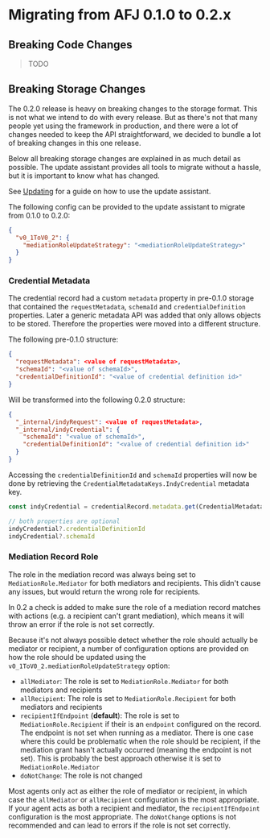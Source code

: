 # Migrating from AFJ 0.1.0 to 0.2.x

## Breaking Code Changes

> TODO

## Breaking Storage Changes

The 0.2.0 release is heavy on breaking changes to the storage format. This is not what we intend to do with every release. But as there's not that many people yet using the framework in production, and there were a lot of changes needed to keep the API straightforward, we decided to bundle a lot of breaking changes in this one release.

Below all breaking storage changes are explained in as much detail as possible. The update assistant provides all tools to migrate without a hassle, but it is important to know what has changed.

See [Updating](./updating.md) for a guide on how to use the update assistant.

The following config can be provided to the update assistant to migrate from 0.1.0 to 0.2.0:

```json
{
  "v0_1ToV0_2": {
    "mediationRoleUpdateStrategy": "<mediationRoleUpdateStrategy>"
  }
}
```

### Credential Metadata

The credential record had a custom `metadata` property in pre-0.1.0 storage that contained the `requestMetadata`, `schemaId` and `credentialDefinition` properties. Later a generic metadata API was added that only allows objects to be stored. Therefore the properties were moved into a different structure.

The following pre-0.1.0 structure:

```json
{
  "requestMetadata": <value of requestMetadata>,
  "schemaId": "<value of schemaId>",
  "credentialDefinitionId": "<value of credential definition id>"
}
```

Will be transformed into the following 0.2.0 structure:

```json
{
  "_internal/indyRequest": <value of requestMetadata>,
  "_internal/indyCredential": {
    "schemaId": "<value of schemaId>",
    "credentialDefinitionId": "<value of credential definition id>"
  }
}
```

Accessing the `credentialDefinitionId` and `schemaId` properties will now be done by retrieving the `CredentialMetadataKeys.IndyCredential` metadata key.

```ts
const indyCredential = credentialRecord.metadata.get(CredentialMetadataKeys.IndyCredential)

// both properties are optional
indyCredential?.credentialDefinitionId
indyCredential?.schemaId
```

### Mediation Record Role

The role in the mediation record was always being set to `MediationRole.Mediator` for both mediators and recipients. This didn't cause any issues, but would return the wrong role for recipients.

In 0.2 a check is added to make sure the role of a mediation record matches with actions (e.g. a recipient can't grant mediation), which means it will throw an error if the role is not set correctly.

Because it's not always possible detect whether the role should actually be mediator or recipient, a number of configuration options are provided on how the role should be updated using the `v0_1ToV0_2.mediationRoleUpdateStrategy` option:

- `allMediator`: The role is set to `MediationRole.Mediator` for both mediators and recipients
- `allRecipient`: The role is set to `MediationRole.Recipient` for both mediators and recipients
- `recipientIfEndpoint` (**default**): The role is set to `MediationRole.Recipient` if their is an `endpoint` configured on the record. The endpoint is not set when running as a mediator. There is one case where this could be problematic when the role should be recipient, if the mediation grant hasn't actually occurred (meaning the endpoint is not set). This is probably the best approach
  otherwise it is set to `MediationRole.Mediator`
- `doNotChange`: The role is not changed

Most agents only act as either the role of mediator or recipient, in which case the `allMediator` or `allRecipient` configuration is the most appropriate. If your agent acts as both a recipient and mediator, the `recipientIfEndpoint` configuration is the most appropriate. The `doNotChange` options is not recommended and can lead to errors if the role is not set correctly.
